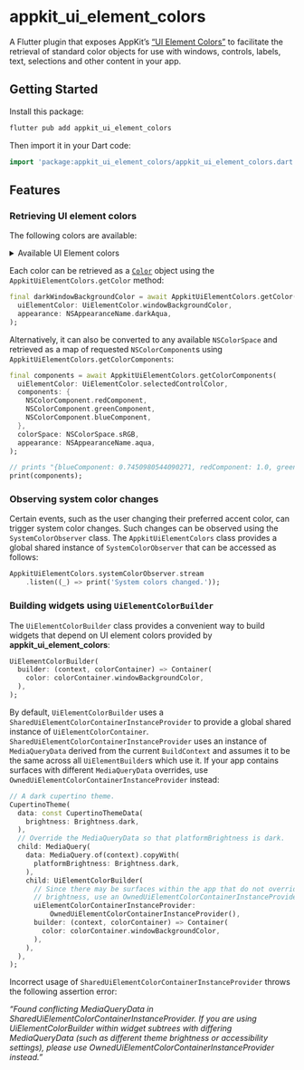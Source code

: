 # appkit_ui_element_colors

A Flutter plugin that exposes AppKit’s [“UI Element Colors”](https://developer.apple.com/documentation/appkit/nscolor/ui_element_colors) to facilitate the
retrieval of standard color objects for use with windows, controls, labels, text,
selections and other content in your app.

## Getting Started

Install this package:

```bash
flutter pub add appkit_ui_element_colors
```

Then import it in your Dart code:

```dart
import 'package:appkit_ui_element_colors/appkit_ui_element_colors.dart';
```


## Features

### Retrieving UI element colors

The following colors are available:

<details>
<summary>Available UI Element colors</summary>

+ labelColor
+ secondaryLabelColor
+ tertiaryLabelColor
+ quaternaryLabelColor
+ textColor
+ placeholderTextColor
+ selectedTextColor
+ textBackgroundColor
+ selectedTextBackgroundColor
+ keyboardFocusIndicatorColor
+ unemphasizedSelectedTextColor
+ unemphasizedSelectedTextBackgroundColor
+ linkColor
+ separatorColor
+ selectedContentBackgroundColor
+ unemphasizedSelectedContentBackgroundColor
+ selectedMenuItemTextColor
+ gridColor
+ headerTextColor
+ alternatingContentBackgroundColors0
+ alternatingContentBackgroundColors1
+ controlAccentColor
+ controlColor
+ controlBackgroundColor
+ controlTextColor
+ disabledControlTextColor
+ currentControlTint
+ selectedControlColor
+ selectedControlTextColor
+ alternateSelectedControlTextColor
+ scrubberTexturedBackground
+ windowBackgroundColor
+ windowFrameTextColor
+ underPageBackgroundColor
+ findHighlightColor
+ highlightColor
+ shadowColor

</details>

Each color can be retrieved as a [`Color`](https://api.flutter.dev/flutter/dart-ui/Color-class.html) object using the `AppkitUiElementColors.getColor` method:

```dart
final darkWindowBackgroundColor = await AppkitUiElementColors.getColor(
  uiElementColor: UiElementColor.windowBackgroundColor,
  appearance: NSAppearanceName.darkAqua,
);
```

Alternatively, it can also be converted to any available `NSColorSpace` and retrieved as a map of requested `NSColorComponent`s using `AppkitUiElementColors.getColorComponents`:

```dart
final components = await AppkitUiElementColors.getColorComponents(
  uiElementColor: UiElementColor.selectedControlColor,
  components: {
    NSColorComponent.redComponent,
    NSColorComponent.greenComponent,
    NSColorComponent.blueComponent,
  },
  colorSpace: NSColorSpace.sRGB,
  appearance: NSAppearanceName.aqua,
);

// prints "{blueComponent: 0.7450980544090271, redComponent: 1.0, greenComponent: 0.9333333373069763}"
print(components);
```

### Observing system color changes

Certain events, such as the user changing their preferred accent color, can trigger system color changes. Such changes can be observed using the `SystemColorObserver` class. The `AppkitUiElementColors` class provides a global shared instance of `SystemColorObserver` that can be accessed as follows:

```dart
AppkitUiElementColors.systemColorObserver.stream
    .listen((_) => print('System colors changed.'));
```

### Building widgets using `UiElementColorBuilder`

The `UiElementColorBuilder` class provides a convenient way to build widgets that depend on UI element colors provided by **appkit_ui_element_colors**:

```dart
UiElementColorBuilder(
  builder: (context, colorContainer) => Container(
    color: colorContainer.windowBackgroundColor,
  ),
);
```

By default, `UiElementColorBuilder` uses a
`SharedUiElementColorContainerInstanceProvider` to provide a global
shared instance of `UiElementColorContainer`.
`SharedUiElementColorContainerInstanceProvider` uses an instance of
`MediaQueryData` derived from the current `BuildContext` and assumes it to
be the same across all `UiElementBuilder`s which use it.
If your app contains surfaces with different `MediaQueryData` overrides,
use `OwnedUiElementColorContainerInstanceProvider` instead:

```dart
// A dark cupertino theme.
CupertinoTheme(
  data: const CupertinoThemeData(
    brightness: Brightness.dark,
  ),
  // Override the MediaQueryData so that platformBrightness is dark.
  child: MediaQuery(
    data: MediaQuery.of(context).copyWith(
      platformBrightness: Brightness.dark,
    ),
    child: UiElementColorBuilder(
      // Since there may be surfaces within the app that do not override the
      // brightness, use an OwnedUiElementColorContainerInstanceProvider.
      uiElementColorContainerInstanceProvider:
          OwnedUiElementColorContainerInstanceProvider(),
      builder: (context, colorContainer) => Container(
        color: colorContainer.windowBackgroundColor,
      ),
    ),
  ),
);
```

Incorrect usage of `SharedUiElementColorContainerInstanceProvider` throws the following assertion error:

*“Found conflicting MediaQueryData in SharedUiElementColorContainerInstanceProvider. If you are using UiElementColorBuilder within widget subtrees with differing MediaQueryData (such as different theme brightness or accessibility settings), please use OwnedUiElementColorContainerInstanceProvider instead.”*